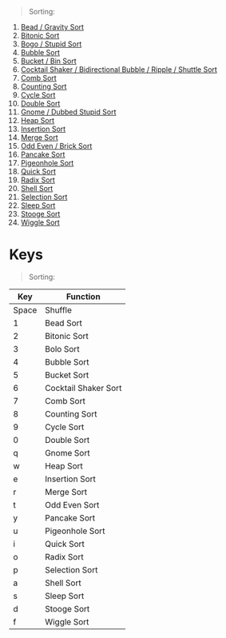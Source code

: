 >Sorting:
1) [Bead / Gravity Sort](bead.py)
1) [Bitonic Sort](bitonic.py)
1) [Bogo / Stupid Sort](Bogo.py)
1) [Bubble Sort](bubble.py)
1) [Bucket / Bin Sort](bucket.py)
1) [Cocktail Shaker / Bidirectional Bubble / Ripple / Shuttle Sort](cocktail.py)
1) [Comb Sort](comb.py)
1) [Counting Sort](counting.py)
1) [Cycle Sort](cycle.py)
1) [Double Sort](double.py)
1) [Gnome / Dubbed Stupid Sort](gnome.py)
1) [Heap Sort](heap.py)
1) [Insertion Sort](insertion.py)
1) [Merge Sort](iterativemerge.py)
1) [Odd Even / Brick Sort](oddeven.py)
1) [Pancake Sort](pancake.py)
1) [Pigeonhole Sort](pigeon.py)
1) [Quick Sort](quick.py)
1) [Radix Sort](radix.py)
1) [Shell Sort](shell.py)
1) [Selection Sort](selection.py)
1) [Sleep Sort](sleep.py)
1) [Stooge Sort](stooge.py)
1) [Wiggle Sort](wiggle.py)

# Keys

> Sorting:

|   Key	|   Function	|
|---	|---	|
|   Space	| Shuffle 	|
|  1 	|  Bead Sort	|
|  2 	|  Bitonic Sort	|
|  3 	|  Bolo Sort	|
| 4  	|   Bubble Sort	|
| 5  	|   Bucket Sort	|
| 6  	|   Cocktail Shaker Sort	|
| 7  	|   Comb Sort	|
| 8  	|   Counting Sort	|
| 9  	|   Cycle Sort	|
| 0  	|   Double Sort	|
| q  	|   Gnome Sort	|
| w  	|   Heap Sort	|
| e  	|   Insertion Sort	|
| r  	|  Merge Sort	|
| t  	|   Odd Even Sort	|
|  y 	|  Pancake Sort	|
|  u 	|  Pigeonhole Sort	|
|  i 	|  Quick Sort	|
|  o 	|  Radix Sort	|
|  p 	|  Selection Sort	|
|  a 	|  Shell Sort	|
|  s 	|  Sleep Sort	|
|  d 	|  Stooge Sort	|
|   f	|  	Wiggle Sort|